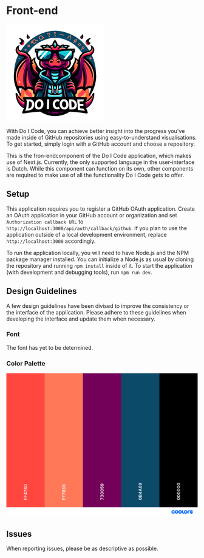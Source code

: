 # Front-end
<img height="256" width="256" src="./public/logo.png">

With Do I Code, you can achieve better insight into the progress you've made inside of GitHub repositories using easy-to-understand visualisations. To get started, simply login with a GitHub account and choose a repository.

This is the fron-endcomponent of the Do I Code application, which makes use of Next.js. Currently, the only supported language in the user-interface is Dutch. While this component can function on its own, other components are required to make use of all the functionality Do I Code gets to offer.

## Setup
This application requires you to register a GitHub OAuth application. Create an OAuth application in your GitHub account or organization and set `Authorization callback URL` to `http://localhost:3000/api/auth/callback/github`. If you plan to use the application outside of a local development environment, replace `http://localhost:3000` accordingly.

To run the application locally, you will need to have Node.js and the NPM package manager installed. You can initialize a Node.js as usual by cloning the repository and running `npm install` inside of it. To start the application (with development and debugging tools), run `npm run dev`.

## Design Guidelines
A few design guidelines have been divised to improve the consistency or the interface of the application. Please adhere to these guidelines when developing the interface and update them when necessary.

### Font
The font has yet to be determined.

### Color Palette
[![Color Palette](./public/palette.png)](./public/palette.pdf)

## Issues
When reporting issues, please be as descriptive as possible.